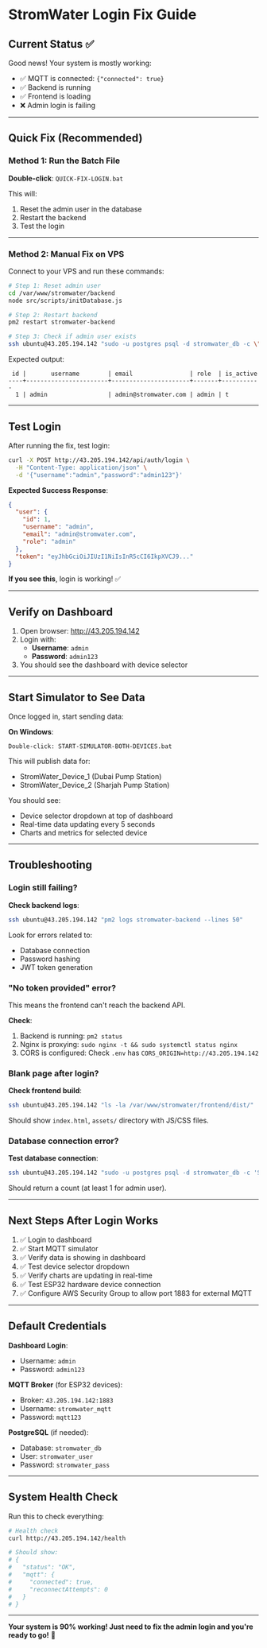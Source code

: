 # StromWater Login Fix Guide

## Current Status ✅

Good news! Your system is mostly working:
- ✅ MQTT is connected: `{"connected": true}`
- ✅ Backend is running
- ✅ Frontend is loading
- ❌ Admin login is failing

---

## Quick Fix (Recommended)

### Method 1: Run the Batch File

**Double-click**: `QUICK-FIX-LOGIN.bat`

This will:
1. Reset the admin user in the database
2. Restart the backend
3. Test the login

---

### Method 2: Manual Fix on VPS

Connect to your VPS and run these commands:

```bash
# Step 1: Reset admin user
cd /var/www/stromwater/backend
node src/scripts/initDatabase.js

# Step 2: Restart backend
pm2 restart stromwater-backend

# Step 3: Check if admin user exists
ssh ubuntu@43.205.194.142 "sudo -u postgres psql -d stromwater_db -c \"SELECT id, username, email, role, is_active FROM users;\""
```

Expected output:
```
 id |       username        | email                | role  | is_active
----+-----------------------+----------------------+-------+-----------
  1 | admin                 | admin@stromwater.com | admin | t
```

---

## Test Login

After running the fix, test login:

```bash
curl -X POST http://43.205.194.142/api/auth/login \
  -H "Content-Type: application/json" \
  -d '{"username":"admin","password":"admin123"}'
```

**Expected Success Response**:
```json
{
  "user": {
    "id": 1,
    "username": "admin",
    "email": "admin@stromwater.com",
    "role": "admin"
  },
  "token": "eyJhbGciOiJIUzI1NiIsInR5cCI6IkpXVCJ9..."
}
```

**If you see this**, login is working! ✅

---

## Verify on Dashboard

1. Open browser: http://43.205.194.142
2. Login with:
   - **Username**: `admin`
   - **Password**: `admin123`
3. You should see the dashboard with device selector

---

## Start Simulator to See Data

Once logged in, start sending data:

**On Windows**:
```
Double-click: START-SIMULATOR-BOTH-DEVICES.bat
```

This will publish data for:
- StromWater_Device_1 (Dubai Pump Station)
- StromWater_Device_2 (Sharjah Pump Station)

You should see:
- Device selector dropdown at top of dashboard
- Real-time data updating every 5 seconds
- Charts and metrics for selected device

---

## Troubleshooting

### Login still failing?

**Check backend logs**:
```bash
ssh ubuntu@43.205.194.142 "pm2 logs stromwater-backend --lines 50"
```

Look for errors related to:
- Database connection
- Password hashing
- JWT token generation

### "No token provided" error?

This means the frontend can't reach the backend API.

**Check**:
1. Backend is running: `pm2 status`
2. Nginx is proxying: `sudo nginx -t && sudo systemctl status nginx`
3. CORS is configured: Check `.env` has `CORS_ORIGIN=http://43.205.194.142`

### Blank page after login?

**Check frontend build**:
```bash
ssh ubuntu@43.205.194.142 "ls -la /var/www/stromwater/frontend/dist/"
```

Should show `index.html`, `assets/` directory with JS/CSS files.

### Database connection error?

**Test database connection**:
```bash
ssh ubuntu@43.205.194.142 "sudo -u postgres psql -d stromwater_db -c 'SELECT COUNT(*) FROM users;'"
```

Should return a count (at least 1 for admin user).

---

## Next Steps After Login Works

1. ✅ Login to dashboard
2. ✅ Start MQTT simulator
3. ✅ Verify data is showing in dashboard
4. ✅ Test device selector dropdown
5. ✅ Verify charts are updating in real-time
6. ✅ Test ESP32 hardware device connection
7. ✅ Configure AWS Security Group to allow port 1883 for external MQTT

---

## Default Credentials

**Dashboard Login**:
- Username: `admin`
- Password: `admin123`

**MQTT Broker** (for ESP32 devices):
- Broker: `43.205.194.142:1883`
- Username: `stromwater_mqtt`
- Password: `mqtt123`

**PostgreSQL** (if needed):
- Database: `stromwater_db`
- User: `stromwater_user`
- Password: `stromwater_pass`

---

## System Health Check

Run this to check everything:

```bash
# Health check
curl http://43.205.194.142/health

# Should show:
# {
#   "status": "OK",
#   "mqtt": {
#     "connected": true,
#     "reconnectAttempts": 0
#   }
# }
```

---

**Your system is 90% working! Just need to fix the admin login and you're ready to go!** 🚀
